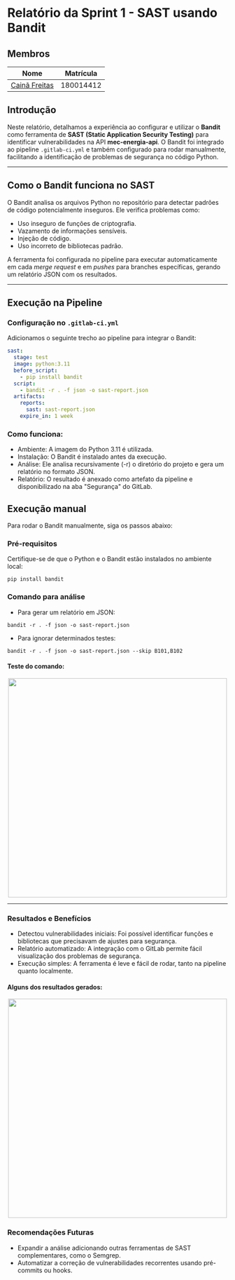 # Relatório da Sprint 1 - SAST usando Bandit

## Membros
|                        Nome                        | Matrícula |
| :------------------------------------------------: | :-------: |
| [Cainã Freitas](https://github.com/freitasc)       | 180014412 |

## **Introdução**
Neste relatório, detalhamos a experiência ao configurar e utilizar o **Bandit** como ferramenta de **SAST (Static Application Security Testing)** para identificar vulnerabilidades na API **mec-energia-api**. O Bandit foi integrado ao pipeline `.gitlab-ci.yml` e também configurado para rodar manualmente, facilitando a identificação de problemas de segurança no código Python.

---

## **Como o Bandit funciona no SAST**

O Bandit analisa os arquivos Python no repositório para detectar padrões de código potencialmente inseguros. Ele verifica problemas como:
- Uso inseguro de funções de criptografia.
- Vazamento de informações sensíveis.
- Injeção de código.
- Uso incorreto de bibliotecas padrão.

A ferramenta foi configurada no pipeline para executar automaticamente em cada *merge request* e em *pushes* para branches específicas, gerando um relatório JSON com os resultados.

---

## **Execução na Pipeline**

### Configuração no `.gitlab-ci.yml`
Adicionamos o seguinte trecho ao pipeline para integrar o Bandit:

```yaml
sast:
  stage: test
  image: python:3.11
  before_script:
    - pip install bandit
  script:
    - bandit -r . -f json -o sast-report.json
  artifacts:
    reports:
      sast: sast-report.json
    expire_in: 1 week
```

### Como funciona:

- Ambiente: A imagem do Python 3.11 é utilizada.
- Instalação: O Bandit é instalado antes da execução.
- Análise: Ele analisa recursivamente (-r) o diretório do projeto e gera um relatório no formato JSON.
- Relatório: O resultado é anexado como artefato da pipeline e disponibilizado na aba "Segurança" do GitLab.

## **Execução manual**

Para rodar o Bandit manualmente, siga os passos abaixo:

### Pré-requisitos
Certifique-se de que o Python e o Bandit estão instalados no ambiente local:

```pip install bandit```

### Comando para análise

- Para gerar um relatório em JSON:

```bandit -r . -f json -o sast-report.json```

- Para ignorar determinados testes:

```bandit -r . -f json -o sast-report.json --skip B101,B102```

#### Teste do comando:  
<p align="center">
  <img src=./G4_BlueTeam/sprint_1/imagens/bandit_running.png width="500"/>
</p>

---

### Resultados e Benefícios

- Detectou vulnerabilidades iniciais: Foi possível identificar funções e bibliotecas que precisavam de ajustes para segurança.
- Relatório automatizado: A integração com o GitLab permite fácil visualização dos problemas de segurança.
- Execução simples: A ferramenta é leve e fácil de rodar, tanto na pipeline quanto localmente.

#### Alguns dos resultados gerados:  
<p align="center">
  <img src=./G4_BlueTeam/sprint_1/imagens/bandit_results.png width="500"/>
</p>

### Recomendações Futuras

- Expandir a análise adicionando outras ferramentas de SAST complementares, como o Semgrep.
- Automatizar a correção de vulnerabilidades recorrentes usando pré-commits ou hooks.
